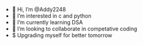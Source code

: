 - 👋 Hi, I’m @Addy2248
- 👀 I’m interested in c and python
- 🌱 I’m currently learning DSA
- 💞️ I’m looking to collaborate in competative coding
- $ Upgrading myself for better tomorrow

<!---
Addy2248/Addy2248 is a ✨ special ✨ repository because its `README.md` (this file) appears on your GitHub profile.
You can click the Preview link to take a look at your changes.
--->
